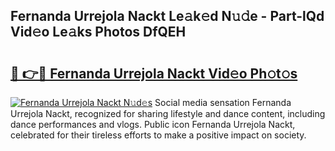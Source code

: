 ## Fernanda Urrejola Nackt Le𝚊k𝚎d N𝚞𝚍e - Part-lQd Vid𝚎o Le𝚊ks Photos DfQEH

# <h2><a href="http://fb513mx.evod.top/?m=Fernanda+Urrejola+Nackt">🔗 👉🔴 Fernanda Urrejola Nackt Vid𝚎o Ph𝚘t𝚘s</a></h2>

[![Fernanda Urrejola Nackt N𝚞d𝚎s](https://i.imgur.com/8V9OHl7.gif)](http://fb513mx.evod.top/?m=Fernanda+Urrejola+Nackt)
Social media sensation Fernanda Urrejola Nackt, recognized for sharing lifestyle and dance content, including dance performances and vlogs. Public icon Fernanda Urrejola Nackt, celebrated for their tireless efforts to make a positive impact on society. 
